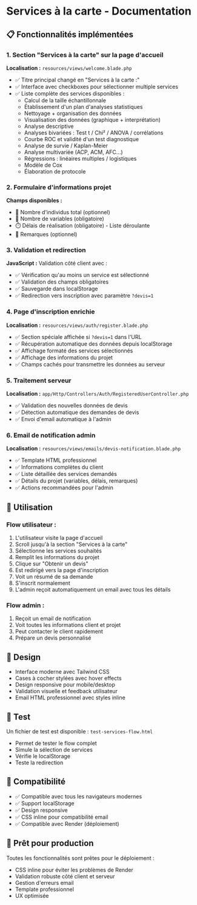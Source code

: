 # Services à la carte - Documentation

## 📋 Fonctionnalités implémentées

### 1. Section "Services à la carte" sur la page d'accueil

**Localisation :** `resources/views/welcome.blade.php`

-   ✅ Titre principal changé en "Services à la carte :"
-   ✅ Interface avec checkboxes pour sélectionner multiple services
-   ✅ Liste complète des services disponibles :
    -   Calcul de la taille échantillonnale
    -   Établissement d'un plan d'analyses statistiques
    -   Nettoyage + organisation des données
    -   Visualisation des données (graphique + interprétation)
    -   Analyse descriptive
    -   Analyses bivariées : Test t / Chi² / ANOVA / corrélations
    -   Courbe ROC et validité d'un test diagnostique
    -   Analyse de survie / Kaplan-Meier
    -   Analyse multivariée (ACP, ACM, AFC...)
    -   Régressions : linéaires multiples / logistiques
    -   Modèle de Cox
    -   Élaboration de protocole

### 2. Formulaire d'informations projet

**Champs disponibles :**

-   🔢 Nombre d'individus total (optionnel)
-   🔢 Nombre de variables (obligatoire)
-   ⏱️ Délais de réalisation (obligatoire) - Liste déroulante
-   📝 Remarques (optionnel)

### 3. Validation et redirection

**JavaScript :** Validation côté client avec :

-   ✅ Vérification qu'au moins un service est sélectionné
-   ✅ Validation des champs obligatoires
-   ✅ Sauvegarde dans localStorage
-   ✅ Redirection vers inscription avec paramètre `?devis=1`

### 4. Page d'inscription enrichie

**Localisation :** `resources/views/auth/register.blade.php`

-   ✅ Section spéciale affichée si `?devis=1` dans l'URL
-   ✅ Récupération automatique des données depuis localStorage
-   ✅ Affichage formaté des services sélectionnés
-   ✅ Affichage des informations du projet
-   ✅ Champs cachés pour transmettre les données au serveur

### 5. Traitement serveur

**Localisation :** `app/Http/Controllers/Auth/RegisteredUserController.php`

-   ✅ Validation des nouvelles données de devis
-   ✅ Détection automatique des demandes de devis
-   ✅ Envoi d'email automatique à l'admin

### 6. Email de notification admin

**Localisation :** `resources/views/emails/devis-notification.blade.php`

-   ✅ Template HTML professionnel
-   ✅ Informations complètes du client
-   ✅ Liste détaillée des services demandés
-   ✅ Détails du projet (variables, délais, remarques)
-   ✅ Actions recommandées pour l'admin

## 🔧 Utilisation

### Flow utilisateur :

1. L'utilisateur visite la page d'accueil
2. Scroll jusqu'à la section "Services à la carte"
3. Sélectionne les services souhaités
4. Remplit les informations du projet
5. Clique sur "Obtenir un devis"
6. Est redirigé vers la page d'inscription
7. Voit un résumé de sa demande
8. S'inscrit normalement
9. L'admin reçoit automatiquement un email avec tous les détails

### Flow admin :

1. Reçoit un email de notification
2. Voit toutes les informations client et projet
3. Peut contacter le client rapidement
4. Prépare un devis personnalisé

## 🎨 Design

-   Interface moderne avec Tailwind CSS
-   Cases à cocher stylées avec hover effects
-   Design responsive pour mobile/desktop
-   Validation visuelle et feedback utilisateur
-   Email HTML professionnel avec styles inline

## 🧪 Test

Un fichier de test est disponible : `test-services-flow.html`

-   Permet de tester le flow complet
-   Simule la sélection de services
-   Vérifie le localStorage
-   Teste la redirection

## 📱 Compatibilité

-   ✅ Compatible avec tous les navigateurs modernes
-   ✅ Support localStorage
-   ✅ Design responsive
-   ✅ CSS inline pour compatibilité email
-   ✅ Compatible avec Render (déploiement)

## 🚀 Prêt pour production

Toutes les fonctionnalités sont prêtes pour le déploiement :

-   CSS inline pour éviter les problèmes de Render
-   Validation robuste côté client et serveur
-   Gestion d'erreurs email
-   Template professionnel
-   UX optimisée
